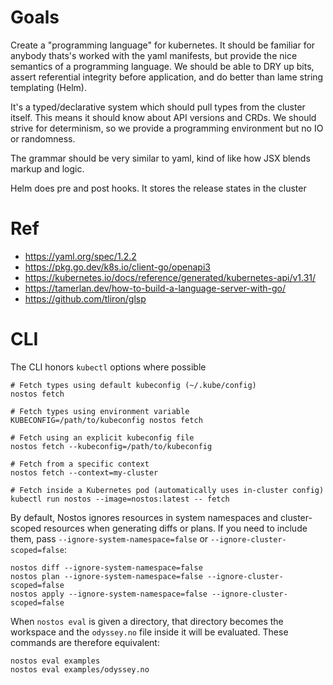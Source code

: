 # Goals

Create a "programming language" for kubernetes.  It should be familiar for anybody thats's worked with
the yaml manifests, but provide the nice semantics of a programming language.  We should be able to DRY
up bits, assert referential integrity before application, and do better than lame string templating
(Helm).

It's a typed/declarative system which should pull types from the cluster itself.  This means it should
know about API versions and CRDs. We should strive for determinism, so we provide a programming
environment but no IO or randomness.

The grammar should be very similar to yaml, kind of like how JSX blends markup and logic.

Helm does pre and post hooks.  It stores the release states in the cluster

# Ref

- https://yaml.org/spec/1.2.2
- https://pkg.go.dev/k8s.io/client-go/openapi3
- https://kubernetes.io/docs/reference/generated/kubernetes-api/v1.31/
- https://tamerlan.dev/how-to-build-a-language-server-with-go/
- https://github.com/tliron/glsp

# CLI
The CLI honors `kubectl` options where possible

```
# Fetch types using default kubeconfig (~/.kube/config)
nostos fetch

# Fetch types using environment variable
KUBECONFIG=/path/to/kubeconfig nostos fetch

# Fetch using an explicit kubeconfig file
nostos fetch --kubeconfig=/path/to/kubeconfig

# Fetch from a specific context
nostos fetch --context=my-cluster

# Fetch inside a Kubernetes pod (automatically uses in-cluster config)
kubectl run nostos --image=nostos:latest -- fetch
```

By default, Nostos ignores resources in system namespaces and cluster-scoped resources when generating diffs or plans.
If you need to include them, pass `--ignore-system-namespace=false` or `--ignore-cluster-scoped=false`:

```
nostos diff --ignore-system-namespace=false
nostos plan --ignore-system-namespace=false --ignore-cluster-scoped=false
nostos apply --ignore-system-namespace=false --ignore-cluster-scoped=false
```

When `nostos eval` is given a directory, that directory becomes the workspace
and the `odyssey.no` file inside it will be evaluated. These commands are
therefore equivalent:

```
nostos eval examples
nostos eval examples/odyssey.no
```
